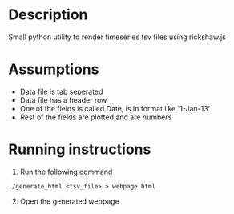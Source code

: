# Description
Small python utility to render timeseries tsv files using rickshaw.js

# Assumptions
- Data file is tab seperated
- Data file has a header row
- One of the fields is called Date, is in format like '1-Jan-13'
- Rest of the fields are plotted and are numbers

# Running instructions
1. Run the following command
```
./generate_html <tsv_file> > webpage.html
```
2. Open the generated webpage 
